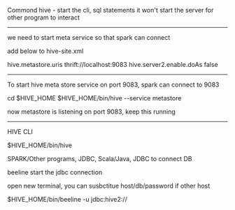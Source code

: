 Commond hive - start the cli, sql statements
it won't start the server for other program to interact

----

we need to start meta service so that spark can connect


add below to hive-site.xml

 <property>
    <name>hive.metastore.uris</name>
    <value>thrift://localhost:9083</value>
  </property>
  
<property>
    <name>hive.server2.enable.doAs</name>
    <value>false</value>
</property>
   
-----

To start hive meta store service on port 9083, spark can connect to 9083

cd $HIVE_HOME
$HIVE_HOME/bin/hive --service metastore


now metastore is listening on port 9083, keep this running

----

HIVE CLI

$HIVE_HOME/bin/hive


SPARK/Other programs, JDBC, Scala/Java, JDBC to connect DB

beeline start the jdbc connection

open new terminal, you can susbctitue host/db/password if other host


 $HIVE_HOME/bin/beeline -u jdbc:hive2://
 










